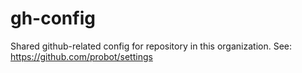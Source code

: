 # gh-config
Shared github-related config for repository in this organization. See: https://github.com/probot/settings
